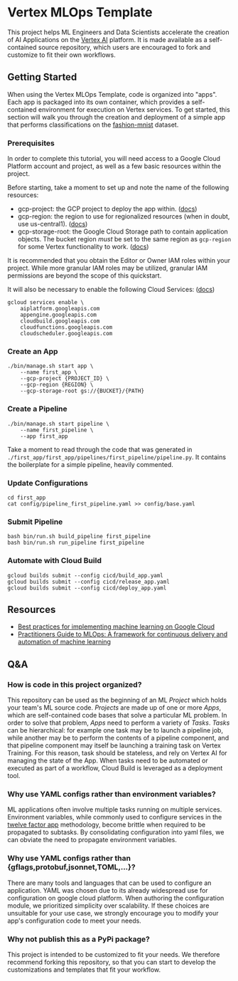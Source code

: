# Vertex MLOps Template

This project helps ML Engineers and Data Scientists accelerate the creation of
AI Applications on the [Vertex AI](https://cloud.google.com/vertex-ai) platform.
It is made available as a self-contained source repository, which users are
encouraged to fork and customize to fit their own workflows.

## Getting Started

When using the Vertex MLOps Template, code is organized into "apps".  Each app
is packaged into its own container, which provides a self-contained environment
for execution on Vertex services. To get started, this section will walk you
through the creation and deployment of a simple app that performs
classifications on the
[fashion-mnist](https://www.tensorflow.org/datasets/catalog/fashion_mnist)
dataset.

### Prerequisites

In order to complete this tutorial, you will need access to a Google Cloud
Platform account and project, as well as a few basic resources within the
project.

Before starting, take a moment to set up and note the name of the following
resources:

- gcp-project: the GCP project to deploy the app within. 
  ([docs](https://cloud.google.com/resource-manager/docs/creating-managing-projects))
- gcp-region: the region to use for regionalized resources (when in doubt, use 
  us-central1). ([docs](https://cloud.google.com/compute/docs/regions-zones))
- gcp-storage-root: the Google Cloud Storage path to contain application
  objects. The bucket region *must* be set to the same region as `gcp-region` 
  for some Vertex functionality to work. 
  ([docs](https://cloud.google.com/storage/docs/creating-buckets))

It is recommended that you obtain the Editor or Owner IAM roles within
your project.  While more granular IAM roles may be utilized, granular IAM
permissions are beyond the scope of this quickstart.

It will also be necessary to enable the following Cloud Services: 
([docs](https://cloud.google.com/service-usage/docs/enable-disable))

```
gcloud services enable \
    aiplatform.googleapis.com
    appengine.googleapis.com
    cloudbuild.googleapis.com
    cloudfunctions.googleapis.com
    cloudscheduler.googleapis.com
```

### Create an App

```
./bin/manage.sh start app \
    --name first_app \
    --gcp-project {PROJECT_ID} \
    --gcp-region {REGION} \
    --gcp-storage-root gs://{BUCKET}/{PATH}
```

### Create a Pipeline

```
./bin/manage.sh start pipeline \
    --name first_pipeline \
    --app first_app
```

Take a moment to read through the code that was generated in
`./first_app/first_app/pipelines/first_pipeline/pipeline.py`.  It contains
the boilerplate for a simple pipeline, heavily commented.

### Update Configurations

```
cd first_app
cat config/pipeline_first_pipeline.yaml >> config/base.yaml
```

### Submit Pipeline

```
bash bin/run.sh build_pipeline first_pipeline
bash bin/run.sh run_pipeline first_pipeline
```

### Automate with Cloud Build

```
gcloud builds submit --config cicd/build_app.yaml
gcloud builds submit --config cicd/release_app.yaml
gcloud builds submit --config cicd/deploy_app.yaml
```

## Resources

- [Best practices for implementing machine learning on Google Cloud](https://cloud.google.com/architecture/ml-on-gcp-best-practices)
- [Practitioners Guide to MLOps: A framework for continuous delivery and automation of machine learning](https://cloud.google.com/resources/mlops-whitepaper)

## Q&A

### How is code in this project organized?

This repository can be used as the beginning of an ML *Project* which
holds your team's ML source code.  *Projects* are made up of one or more
*Apps*, which are self-contained code bases that solve a particular ML problem.
In order to solve that problem, *Apps* need to perform a variety of *Tasks*.
*Tasks* can be hierarchical: for example one task may be to launch a pipeline 
job, while another may be to perform the contents of a pipeline component, and
that pipeline component may itself be launching a training task on Vertex 
Training. For this reason, task should be stateless, and rely on Vertex AI for 
managing the state of the App.  When tasks need to be automated or executed as
part of a workflow, Cloud Build is leveraged as a deployment tool.

### Why use YAML configs rather than environment variables?

ML applications often involve multiple tasks running on multiple services.
Environment variables, while commonly used to configure services in the [twelve
factor app](https://12factor.net/) methodology, become brittle when required to
be propagated to subtasks.  By consolidating configuration into yaml files, we
can obviate the need to propagate environment variables.

### Why use YAML configs rather than {gflags,protobuf,jsonnet,TOML,...}?

There are many tools and languages that can be used to configure an application.
YAML was chosen due to its already widespread use for configuration on google
cloud platform.  When authoring the configuration module, we prioritized
simplicity over scalability.  If these choices are unsuitable for your use case,
we strongly encourage you to modify your app's configuration code to meet your
needs.

### Why not publish this as a PyPi package?

This project is intended to be customized to fit your needs.  We therefore
recommend forking this repository, so that you can start to develop the
customizations and templates that fit your workflow.
